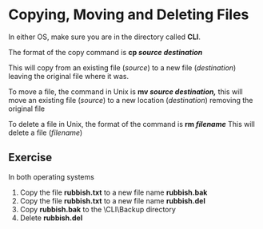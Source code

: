 # Copying, Moving and Deleting Files

In either OS, make sure you are in the directory called **CLI**.&#x20;

The format of the copy command is **cp&#x20;**_**source destination**_&#x20;

This will copy from an existing file (_source_) to a new file (_destination_) leaving the original file where it was.&#x20;

To move a file, the command in Unix is **mv&#x20;**_**source destination,**_ this will move an existing file (_source_) to a new location (_destination_) removing the original file&#x20;

To delete a file in Unix, the format of the command is **rm&#x20;**_**filename**_ This will delete a file (_filename_)

## Exercise

In both operating systems

1. Copy the file **rubbish.txt** to a new file name **rubbish.bak**&#x20;
2. Copy the file **rubbish.txt** to a new file name **rubbish.del**
3. Copy **rubbish.bak** to the \CLI\Backup directory
4. Delete **rubbish.del**


